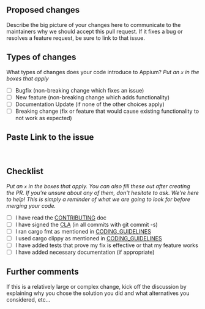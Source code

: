 ## Proposed changes

Describe the big picture of your changes here to communicate to the maintainers why we should accept this pull request. If it fixes a bug or resolves a feature request, be sure to link to that issue.

## Types of changes

What types of changes does your code introduce to Appium?
_Put an `x` in the boxes that apply_

- [ ] Bugfix (non-breaking change which fixes an issue)
- [ ] New feature (non-breaking change which adds functionality)
- [ ] Documentation Update (if none of the other choices apply)
- [ ] Breaking change (fix or feature that would cause existing functionality to not work as expected)

## Paste Link to the issue
<br/>

## Checklist

_Put an `x` in the boxes that apply. You can also fill these out after creating the PR. If you're unsure about any of them, don't hesitate to ask. We're here to help! This is simply a reminder of what we are going to look for before merging your code._

- [ ] I have read the [CONTRIBUTING](https://github.com/thin-edge/thin-edge.io/blob/main/CONTRIBUTING.md) doc
- [ ] I have signed the [CLA](https://github.com/thin-edge/thin-edge.io/blob/main/CONTRIBUTOR-LICENSE-AGREEMENT.md) (in all commits with git commit -s)
- [ ] I ran cargo fmt as mentioned in [CODING_GUIDELINES](https://github.com/thin-edge/thin-edge.io/blob/main/CODING_GUIDELINES.md)
- [ ] I used cargo clippy as mentioned in [CODING_GUIDELINES](https://github.com/thin-edge/thin-edge.io/blob/main/CODING_GUIDELINES.md)
- [ ] I have added tests that prove my fix is effective or that my feature works
- [ ] I have added necessary documentation (if appropriate)

## Further comments

If this is a relatively large or complex change, kick off the discussion by explaining why you chose the solution you did and what alternatives you considered, etc...